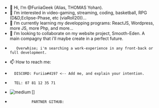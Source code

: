 - 👋 Hi, I’m @FuriiaGeek (Alias, THOMAS Yohan).
- 👀 I’m interested in video-gaming, streaming, coding, basketball, RPG (D&D,Eclipse-Phase, etc (viaRoll20))...
- 🌱 I’m currently learning my developping programs: ReactJS, Wordpress, more JS, more Php, and more...
- 💞️ I’m looking to collaborate on my website project, Smooth-Eden. A main compagny that i'll maybe create in a perfect future.
-        Overwhise; i'm searching a work-experience in any front-back or full development.
- 📫 How to reach me: 
-       DISCORD: Furiia#4197 <-- Add me, and explain your intention.
-       TEL: 07 81 12 35 71
- [<img align="left" alt="medium" src="https://img.shields.io/badge/GIT-E44C30?style=for-the-badge&logo=git&logoColor=white" />]
-               PARTNER GITHUB: 

